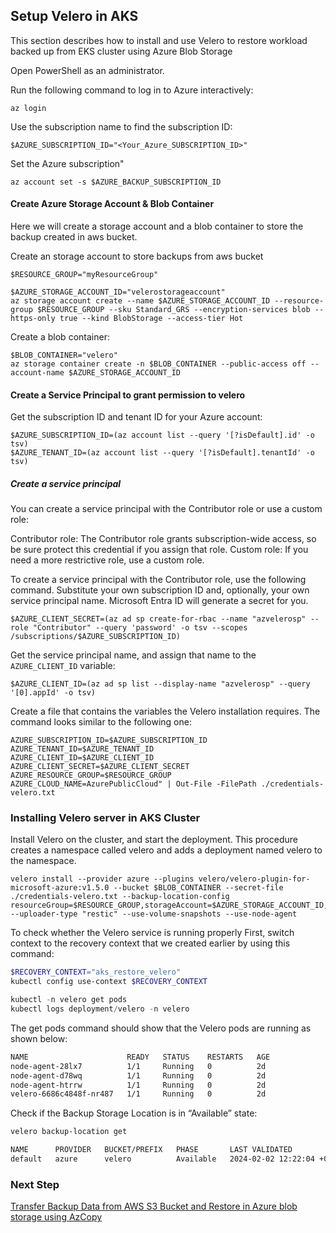 ## Setup Velero in AKS

This section describes how to install and use Velero to restore workload backed up from EKS cluster using Azure Blob Storage

Open PowerShell as an administrator.

Run the following command to log in to Azure interactively:

```azcli
az login
```
Use the subscription name to find the subscription ID:

```azcli
$AZURE_SUBSCRIPTION_ID="<Your_Azure_SUBSCRIPTION_ID>"
```
Set the Azure subscription"

```azcli 
az account set -s $AZURE_BACKUP_SUBSCRIPTION_ID 
```

#### Create Azure Storage Account & Blob Container

Here we will create a storage account and a blob container to store the backup created in aws bucket.

Create an storage account to store backups from aws bucket

```azcli
$RESOURCE_GROUP="myResourceGroup"

$AZURE_STORAGE_ACCOUNT_ID="velerostorageaccount"
az storage account create --name $AZURE_STORAGE_ACCOUNT_ID --resource-group $RESOURCE_GROUP --sku Standard_GRS --encryption-services blob --https-only true --kind BlobStorage --access-tier Hot
```

Create a blob container:
```azcli
$BLOB_CONTAINER="velero"
az storage container create -n $BLOB_CONTAINER --public-access off --account-name $AZURE_STORAGE_ACCOUNT_ID
```
#### Create a Service Principal to grant permission to velero

Get the subscription ID and tenant ID for your Azure account:

```azcli
$AZURE_SUBSCRIPTION_ID=(az account list --query '[?isDefault].id' -o tsv)
$AZURE_TENANT_ID=(az account list --query '[?isDefault].tenantId' -o tsv)
```

##### Create a service principal

You can create a service principal with the Contributor role or use a custom role:

Contributor role: The Contributor role grants subscription-wide access, so be sure protect this credential if you assign that role.
Custom role: If you need a more restrictive role, use a custom role.

To create a service principal with the Contributor role, use the following command. Substitute your own subscription ID and, optionally, your own service principal name. Microsoft Entra ID will generate a secret for you.

```azcli
$AZURE_CLIENT_SECRET=(az ad sp create-for-rbac --name "azvelerosp" --role "Contributor" --query 'password' -o tsv --scopes  /subscriptions/$AZURE_SUBSCRIPTION_ID)
```

Get the service principal name, and assign that name to the `AZURE_CLIENT_ID` variable:

```azcli
$AZURE_CLIENT_ID=(az ad sp list --display-name "azvelerosp" --query '[0].appId' -o tsv)
```

Create a file that contains the variables the Velero installation requires. The command looks similar to the following one:

```
AZURE_SUBSCRIPTION_ID=$AZURE_SUBSCRIPTION_ID
AZURE_TENANT_ID=$AZURE_TENANT_ID
AZURE_CLIENT_ID=$AZURE_CLIENT_ID
AZURE_CLIENT_SECRET=$AZURE_CLIENT_SECRET
AZURE_RESOURCE_GROUP=$RESOURCE_GROUP
AZURE_CLOUD_NAME=AzurePublicCloud" | Out-File -FilePath ./credentials-velero.txt
```

### Installing Velero server in AKS Cluster

Install Velero on the cluster, and start the deployment. This procedure creates a namespace called velero and adds a deployment named velero to the namespace.

```azcli
velero install --provider azure --plugins velero/velero-plugin-for-microsoft-azure:v1.5.0 --bucket $BLOB_CONTAINER --secret-file ./credentials-velero.txt --backup-location-config resourceGroup=$RESOURCE_GROUP,storageAccount=$AZURE_STORAGE_ACCOUNT_ID,subscriptionId=$AZURE_SUBSCRIPTION_ID --uploader-type "restic" --use-volume-snapshots --use-node-agent
```
To check whether the Velero service is running properly First, switch context to the recovery context that we created earlier by using this command:


```powershell
$RECOVERY_CONTEXT="aks_restore_velero"
kubectl config use-context $RECOVERY_CONTEXT

kubectl -n velero get pods
kubectl logs deployment/velero -n velero
```

The get pods command should show that the Velero pods are running as shown below:

```bash
NAME                      READY   STATUS    RESTARTS   AGE
node-agent-28lx7          1/1     Running   0          2d
node-agent-d78wq          1/1     Running   0          2d
node-agent-htrrw          1/1     Running   0          2d
velero-6686c4848f-nr487   1/1     Running   0          2d
```
Check if the Backup Storage Location is in “Available” state: 

```bash
velero backup-location get

NAME      PROVIDER   BUCKET/PREFIX   PHASE       LAST VALIDATED                  ACCESS MODE   DEFAULT
default   azure      velero          Available   2024-02-02 12:22:04 +0530 IST   ReadWrite     true
```

### Next Step
[Transfer Backup Data from AWS S3 Bucket and Restore in Azure blob storage using AzCopy](copy-data-using-Azcopy.md)
